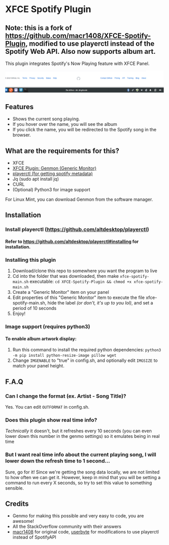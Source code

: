 # XFCE Spotify Plugin
## Note: this is a fork of https://github.com/macr1408/XFCE-Spotify-Plugin, modified to use playerctl instead of the Spotify Web API. Also now supports album art.

This plugin integrates Spotify's Now Playing feature with XFCE Panel.

![example](example.png)

## Features

- Shows the current song playing.
- If you hover over the name, you will see the album
- If you click the name, you will be redirected to the Spotify song in the browser.

## What are the requirements for this?

- XFCE
- [XFCE Plugin: Genmon (Generic Monitor)](https://goodies.xfce.org/projects/panel-plugins/xfce4-genmon-plugin)
- [playerctl (for getting spotify metadata)](https://github.com/altdesktop/playerctl)
- Jq (sudo apt install jq)
- CURL
- (Optional) Python3 for image support

For Linux Mint, you can download Genmon from the software manager.

## Installation

### Install playerctl (https://github.com/altdesktop/playerctl)
#### Refer to https://github.com/altdesktop/playerctl#installing for installation.

### Installing this plugin
1. Download/clone this repo to somewhere you want the program to live
2. Cd into the folder that was downloaded, then make `xfce-spotify-main.sh` executable: `cd XFCE-Spotify-Plugin && chmod +x xfce-spotify-main.sh`
3. Create a "Generic Monitor" item on your panel
4. Edit properties of this "Generic Monitor" item to execute the file xfce-spotify-main.sh, hide the label *(or don't, it's up to you lol)*, and set a period of 10 seconds
5. Enjoy!

### Image support (requires python3)

#### To enable album artwork display:

1. Run this command to install the required python dependencies: `python3 -m pip install python-resize-image pillow wget`
2. Change `IMGENABLE` to "true" in config.sh, and optionally edit `IMGSIZE` to match your panel height.

## F.A.Q

### **Can I change the format (ex. Artist - Song Title)?**

Yes. You can edit `OUTFORMAT` in config.sh.

### **Does this plugin show real time info?**

*Technically* it doesn't, but it refreshes every 10 seconds (you can even lower down this number in the genmo settings) so it emulates being in real time

### **But I want real time info about the current playing song, I will lower down the refresh time to 1 second...**

Sure, go for it! Since we're getting the song data locally, we are not limited to how often we can get it. However, keep in mind that you will be setting a command to run every X seconds, so try to set this value to something sensible.

## Credits

- Genmo for making this possible and very easy to code, you are awesome!
- All the StackOverflow community with their answers
- [macr1408](https://github.com/macr1408) for original code, [userbyte](https://github.com/userbyte) for modifications to use playerctl instead of SpotifyAPI